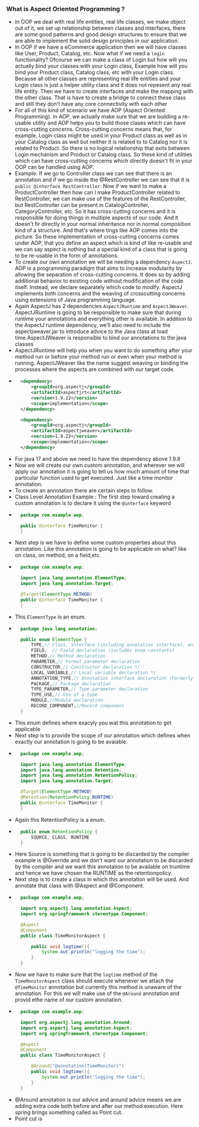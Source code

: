 ### What is Aspect Oriented Programming ?
- In OOP we deal with real life entities, real life classes, we make object out of it, we set up relationship between classes and interfaces, there are some good patterns and good design structures to ensure that we are able to implement the solid design principles in our application.
- In OOP if we have a eCommerce application then we will have classes like User, Product, Catalog, etc. Now what if we need a `login` functionality? Ofcourse we can make a class of Login but how will you actually bind your classes with your Login class, Example how will you bind your Product class, Catalog class, etc with your Login class. Because all other classes are representing real life entities and your Login class is just a helper utility class and it does not repesent any real life entity. Then we have to create interfaces and make the mapping with the other class. That is have to create a bridge to connect these class and still they don't have any core connectivity with each other
- For all of this kind of scenario we have AOP (Aspect Oriented Programming). In AOP, we actually make sure that we are building a re-usable utility and AOP helps you to build those clases which can have cross-cutting concerns. Cross-cutting concerns means that, for example, Login class might be used in your Product class as well as in your Catalog class as well but neither it is related to to Catalog nor it is related to Product. So there is no logical relationship that exits between Login mechanism and Product or Catalog class. So these kind of utilities which can have cross-cutting concerns which directly doesn't fit in your OOP can be handled using AOP.
- Example: If we go to Controller class we can see that there is an annotation and if we go inside the @RestController we can see that it is `public @interface RestController`. Now if we want to make a ProductController then how can I make ProductController related to RestController, we can make use of the features of the RestController, but RestController can be present in CatalogController, CategoryController, etc. So it has cross-cutting concerns and it is responsible for doing things in multiple aspects of our code. And it doesn't fir directly in your normal inheritance nor in normal composition kind of a structure. And that's where tings like AOP comes into the picture. So these implementation of cross-cutting concerns comes under AOP, that you define an aspect which is kind of like re-usable and we can say aspect is nothing but a special kind of a class that is going to be re-usable in the form of annotations.
- To create our own annotation we will be needing a dependency `AspectJ`.  AOP is a programming paradigm that aims to increase modularity by allowing the separation of cross-cutting concerns. It does so by adding additional behavior to existing code without modification of the code itself. Instead, we declare separately which code to modify. AspectJ implements both concerns and the weaving of crosscutting concerns using extensions of Java programming language.
- Again AspectJ has 2 dependencies `AspectJRuntime` and `AspectJWeaver`. AspectJRuntime is going to be responsible to make sure that during runtime your annotations and everything other is available. In addition to the AspectJ runtime dependency, we’ll also need to include the aspectjweaver.jar to introduce advice to the Java class at load time.AspectJWeaver is responsible to bind our annotations to the java classes
- AspectJRuntime will help you when you want to do something after your method run or before your method run or even when your method is running. AspectJWeaver like the name suggest weaving or binding the processes where the aspects are combined with our target code.
- ```xml
    <dependency>
        <groupId>org.aspectj</groupId>
        <artifactId>aspectjrt</artifactId>
        <version>1.9.22</version>
        <scope>implementation</scope>
    </dependency>

    <dependency>
        <groupId>org.aspectj</groupId>
        <artifactId>aspectjweaver</artifactId>
        <version>1.9.22</version>
        <scope>implementation</scope>
    </dependency>
  ```
- For java 17 and above we need to have the dependency above 1.9.8
- Now we will create our own custom annotation, and wherever we will apply our annotation it is going to tell us how much amount  of time that particular function used to get executed. Just like a time monitor annotation.
- To create an annotation there are certain steps to follow.
- Class Level Annotation Example : The first step toward creating a custom annotation is to declare it using the `@interface` keyword
- ```java
    package com.example.aop;

    public @interface TimeMonitor {
    }
  ```
- Next step is we have to define some custom properties about this annotation. Like this annotation is going to be applicable on what? like on class, on method, on a field,etc.
- ```java
    package com.example.aop;

    import java.lang.annotation.ElementType;
    import java.lang.annotation.Target;

    @Target(ElementType.METHOD)
    public @interface TimeMonitor {
    }
  ```
- This `ElementType` is an enum.
- ```java
    package java.lang.annotation;

    public enum ElementType {
        TYPE,// Class, interface (including annotation interface), enum, or record
        FIELD,  // Field declaration (includes enum constants)
        METHOD,// Method declaration
        PARAMETER,// Formal parameter declaration
        CONSTRUCTOR,// Constructor declaration */
        LOCAL_VARIABLE,// Local variable declaration */
        ANNOTATION_TYPE,// Annotation interface declaration (Formerly known as an annotation type.) */
        PACKAGE,// Package declaration
        TYPE_PARAMETER,// Type parameter declaration
        TYPE_USE,// Use of a type
        MODULE,//Module declaration.
        RECORD_COMPONENT;//Record component
    }
  ```
- This enum defines where exacyly you wat this annotation to get applicable
- Next step is to provide the scope of our annotation which defines when exactly our annotation is going to be avaiable.
- ```java
    package com.example.aop;

    import java.lang.annotation.ElementType;
    import java.lang.annotation.Retention;
    import java.lang.annotation.RetentionPolicy;
    import java.lang.annotation.Target;

    @Target(ElementType.METHOD)
    @Retention(RetentionPolicy.RUNTIME)
    public @interface TimeMonitor {
    }
  ```
- Again this RetentionPolicy is a enum.
- ```java
    public enum RetentionPolicy {
        SOURCE, CLASS, RUNTIME
    }
  ```
- Here Source is something that is going to be discarded by the compiler example is @Override and we don't want our annotation to be discarded by the compiler  and we want this annotation to be available on truntime and hence we have chosen the RUNTIME as the retentionpolicy.
- Next step is to create a class in which this annotation will be used. And annotate that class with @Aspect and @Component.
- ```java
    package com.example.aop;

    import org.aspectj.lang.annotation.Aspect;
    import org.springframework.stereotype.Component;

    @Aspect
    @Component
    public class TimeMonitorAspect {

        public void logtime(){
            System.out.println("logging the time");
        }
    }
  ```
- Now we have to make sure that the `logtime` method of the `TimeMonitorAspect` class should execute whenever we attach the `@TimeMonitor` annotation but currently this method is unaware of the annotation. For this we will make use of the `@Around` annotation and provid ethe name of our custom annotation.
- ```java
    package com.example.aop;

    import org.aspectj.lang.annotation.Around;
    import org.aspectj.lang.annotation.Aspect;
    import org.springframework.stereotype.Component;

    @Aspect
    @Component
    public class TimeMonitorAspect {

        @Around("@annotation(TimeMonitor)")
        public void logtime(){
            System.out.println("logging the time");
        }
    }
  ```
- @Around annotation is our advice and around advice means we are adding extra code both before and after our method execution. Here spring brings something called as Point cut.
- Point cut is 
